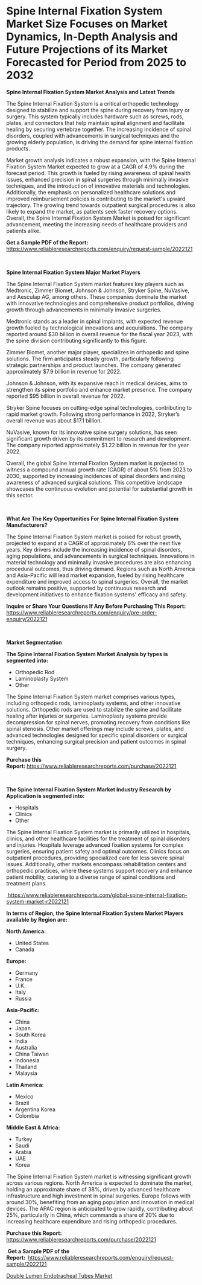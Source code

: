 <p><h1>Spine Internal Fixation System Market Size Focuses on Market Dynamics, In-Depth Analysis and Future Projections of its Market Forecasted for Period from 2025 to 2032</h1></p><p><strong>Spine Internal Fixation System Market Analysis and Latest Trends</strong></p>
<p><p>The Spine Internal Fixation System is a critical orthopedic technology designed to stabilize and support the spine during recovery from injury or surgery. This system typically includes hardware such as screws, rods, plates, and connectors that help maintain spinal alignment and facilitate healing by securing vertebrae together. The increasing incidence of spinal disorders, coupled with advancements in surgical techniques and the growing elderly population, is driving the demand for spine internal fixation products.</p><p>Market growth analysis indicates a robust expansion, with the Spine Internal Fixation System Market expected to grow at a CAGR of 4.9% during the forecast period. This growth is fueled by rising awareness of spinal health issues, enhanced precision in spinal surgeries through minimally invasive techniques, and the introduction of innovative materials and technologies. Additionally, the emphasis on personalized healthcare solutions and improved reimbursement policies is contributing to the market's upward trajectory. The growing trend towards outpatient surgical procedures is also likely to expand the market, as patients seek faster recovery options. Overall, the Spine Internal Fixation System Market is poised for significant advancement, meeting the increasing needs of healthcare providers and patients alike.</p></p>
<p><strong>Get a Sample PDF of the Report:&nbsp;</strong> <a href="https://www.reliableresearchreports.com/enquiry/request-sample/2022121?utm_campaign=3077&utm_medium=2&utm_source=Github&utm_content=ia&utm_term=29032025&utm_id=spine-internal-fixation-system">https://www.reliableresearchreports.com/enquiry/request-sample/2022121</a></p>
<p>&nbsp;</p>
<p><strong>Spine Internal Fixation System Major Market Players</strong></p>
<p><p>The Spine Internal Fixation System market features key players such as Medtronic, Zimmer Biomet, Johnson & Johnson, Stryker Spine, NuVasive, and Aesculap AG, among others. These companies dominate the market with innovative technologies and comprehensive product portfolios, driving growth through advancements in minimally invasive surgeries.</p><p>Medtronic stands as a leader in spinal implants, with expected revenue growth fueled by technological innovations and acquisitions. The company reported around $30 billion in overall revenue for the fiscal year 2023, with the spine division contributing significantly to this figure. </p><p>Zimmer Biomet, another major player, specializes in orthopedic and spine solutions. The firm anticipates steady growth, particularly following strategic partnerships and product launches. The company generated approximately $7.9 billion in revenue for 2022.</p><p>Johnson & Johnson, with its expansive reach in medical devices, aims to strengthen its spine portfolio and enhance market presence. The company reported $95 billion in overall revenue for 2022.</p><p>Stryker Spine focuses on cutting-edge spinal technologies, contributing to rapid market growth. Following strong performance in 2022, Stryker’s overall revenue was about $17.1 billion.</p><p>NuVasive, known for its innovative spine surgery solutions, has seen significant growth driven by its commitment to research and development. The company reported approximately $1.22 billion in revenue for the year 2022.</p><p>Overall, the global Spine Internal Fixation System market is projected to witness a compound annual growth rate (CAGR) of about 5% from 2023 to 2030, supported by increasing incidences of spinal disorders and rising awareness of advanced surgical solutions. This competitive landscape showcases the continuous evolution and potential for substantial growth in this sector.</p></p>
<p>&nbsp;</p>
<p><strong>What Are The Key Opportunities For Spine Internal Fixation System Manufacturers?</strong></p>
<p><p>The Spine Internal Fixation System market is poised for robust growth, projected to expand at a CAGR of approximately 6% over the next five years. Key drivers include the increasing incidence of spinal disorders, aging populations, and advancements in surgical techniques. Innovations in material technology and minimally invasive procedures are also enhancing procedural outcomes, thus driving demand. Regions such as North America and Asia-Pacific will lead market expansion, fueled by rising healthcare expenditure and improved access to spinal surgeries. Overall, the market outlook remains positive, supported by continuous research and development initiatives to enhance fixation systems' efficacy and safety.</p></p>
<p><strong>Inquire or Share Your Questions If Any Before Purchasing This Report:</strong> <a href="https://www.reliableresearchreports.com/enquiry/pre-order-enquiry/2022121?utm_campaign=3077&utm_medium=2&utm_source=Github&utm_content=ia&utm_term=29032025&utm_id=spine-internal-fixation-system">https://www.reliableresearchreports.com/enquiry/pre-order-enquiry/2022121</a></p>
<p>&nbsp;</p>
<p><strong>Market Segmentation</strong></p>
<p><strong>The Spine Internal Fixation System Market Analysis by types is segmented into:</strong></p>
<p><ul><li>Orthopedic Rod</li><li>Laminoplasty System</li><li>Other</li></ul></p>
<p><p>The Spine Internal Fixation System market comprises various types, including orthopedic rods, laminoplasty systems, and other innovative solutions. Orthopedic rods are used to stabilize the spine and facilitate healing after injuries or surgeries. Laminoplasty systems provide decompression for spinal nerves, promoting recovery from conditions like spinal stenosis. Other market offerings may include screws, plates, and advanced technologies designed for specific spinal disorders or surgical techniques, enhancing surgical precision and patient outcomes in spinal surgery.</p></p>
<p><strong>Purchase this Report:&nbsp;</strong><a href="https://www.reliableresearchreports.com/purchase/2022121?utm_campaign=3077&utm_medium=2&utm_source=Github&utm_content=ia&utm_term=29032025&utm_id=spine-internal-fixation-system">https://www.reliableresearchreports.com/purchase/2022121</a></p>
<p>&nbsp;</p>
<p><strong>The Spine Internal Fixation System Market Industry Research by Application is segmented into:</strong></p>
<p><ul><li>Hospitals</li><li>Clinics</li><li>Other</li></ul></p>
<p><p>The Spine Internal Fixation System market is primarily utilized in hospitals, clinics, and other healthcare facilities for the treatment of spinal disorders and injuries. Hospitals leverage advanced fixation systems for complex surgeries, ensuring patient safety and optimal outcomes. Clinics focus on outpatient procedures, providing specialized care for less severe spinal issues. Additionally, other markets encompass rehabilitation centers and orthopedic practices, where these systems support recovery and enhance patient mobility, catering to a diverse range of spinal conditions and treatment plans.</p></p>
<p><a href="https://www.reliableresearchreports.com/global-spine-internal-fixation-system-market-r2022121?utm_campaign=3077&utm_medium=2&utm_source=Github&utm_content=ia&utm_term=29032025&utm_id=spine-internal-fixation-system">&nbsp;https://www.reliableresearchreports.com/global-spine-internal-fixation-system-market-r2022121</a></p>
<p><strong>In terms of Region, the Spine Internal Fixation System Market Players available by Region are:</strong></p>
<p>
    <p> <strong> North America: </strong>
        <ul>
            <li>United States</li>
            <li>Canada</li>
        </ul>
        </p> 
    <p> <strong> Europe: </strong>
        <ul>
            <li>Germany</li>
            <li>France</li>
            <li>U.K.</li>
            <li>Italy</li>
            <li>Russia</li>
        </ul>
        </p> 
    <p> <strong> Asia-Pacific: </strong>
        <ul>
            <li>China</li>
            <li>Japan</li>
            <li>South Korea</li>
            <li>India</li>
            <li>Australia</li>
            <li>China Taiwan</li>
            <li>Indonesia</li>
            <li>Thailand</li>
            <li>Malaysia</li>
        </ul>
        </p> 
    <p> <strong> Latin America: </strong>
        <ul>
            <li>Mexico</li>
            <li>Brazil</li>
            <li>Argentina Korea</li>
            <li>Colombia</li>
        </ul>
        </p> 
    <p> <strong> Middle East & Africa: </strong>
        <ul>
            <li>Turkey</li>
            <li>Saudi</li>
            <li>Arabia</li>
            <li>UAE</li>
            <li>Korea</li>
        </ul>
    </p>
    </p>
<p><p>The Spine Internal Fixation System market is witnessing significant growth across various regions. North America is expected to dominate the market, holding an approximate share of 38%, driven by advanced healthcare infrastructure and high investment in spinal surgeries. Europe follows with around 30%, benefiting from an aging population and innovation in medical devices. The APAC region is anticipated to grow rapidly, contributing about 25%, particularly in China, which commands a share of 20% due to increasing healthcare expenditure and rising orthopedic procedures.</p></p>
<p><strong>Purchase this Report: </strong><a href="https://www.reliableresearchreports.com/purchase/2022121?utm_campaign=3077&utm_medium=2&utm_source=Github&utm_content=ia&utm_term=29032025&utm_id=spine-internal-fixation-system">https://www.reliableresearchreports.com/purchase/2022121</a></p>
<p>&nbsp;<strong>Get a Sample PDF of the Report:&nbsp;&nbsp;</strong><a href="https://www.reliableresearchreports.com/enquiry/request-sample/2022121?utm_campaign=3077&utm_medium=2&utm_source=Github&utm_content=ia&utm_term=29032025&utm_id=spine-internal-fixation-system">https://www.reliableresearchreports.com/enquiry/request-sample/2022121</a></p>
<p><strong></strong></p>
<p><p><a href="https://github.com/balapopepi/Market-Research-Report-List-1/blob/main/double-lumen-endotracheal-tubes-market.md?utm_campaign=3077&utm_medium=2&utm_source=Github&utm_content=ia&utm_term=29032025&utm_id=spine-internal-fixation-system">Double Lumen Endotracheal Tubes Market</a></p></p>